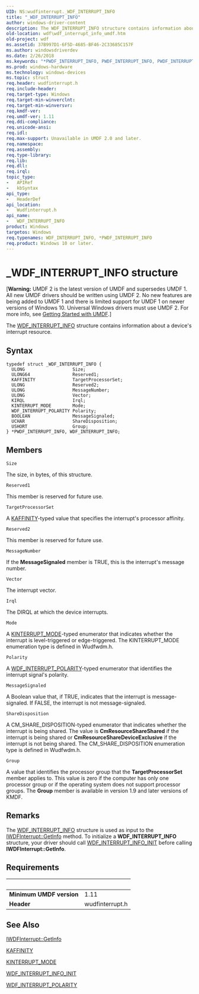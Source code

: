 ```yaml
---
UID: NS:wudfinterrupt._WDF_INTERRUPT_INFO
title: "_WDF_INTERRUPT_INFO"
author: windows-driver-content
description: The WDF_INTERRUPT_INFO structure contains information about a device's interrupt resource.
old-location: wdf\wdf_interrupt_info_umdf.htm
old-project: wdf
ms.assetid: 37B997D1-6F5D-4685-BF46-2C33685C157F
ms.author: windowsdriverdev
ms.date: 2/26/2018
ms.keywords: "*PWDF_INTERRUPT_INFO, PWDF_INTERRUPT_INFO, PWDF_INTERRUPT_INFO structure pointer, WDF_INTERRUPT_INFO, WDF_INTERRUPT_INFO structure, _WDF_INTERRUPT_INFO, umdf.wdf_interrupt_info, wdf.wdf_interrupt_info_umdf, wudfinterrupt/PWDF_INTERRUPT_INFO, wudfinterrupt/WDF_INTERRUPT_INFO"
ms.prod: windows-hardware
ms.technology: windows-devices
ms.topic: struct
req.header: wudfinterrupt.h
req.include-header: 
req.target-type: Windows
req.target-min-winverclnt: 
req.target-min-winversvr: 
req.kmdf-ver: 
req.umdf-ver: 1.11
req.ddi-compliance: 
req.unicode-ansi: 
req.idl: 
req.max-support: Unavailable in UMDF 2.0 and later.
req.namespace: 
req.assembly: 
req.type-library: 
req.lib: 
req.dll: 
req.irql: 
topic_type:
-	APIRef
-	kbSyntax
api_type:
-	HeaderDef
api_location:
-	Wudfinterrupt.h
api_name:
-	WDF_INTERRUPT_INFO
product: Windows
targetos: Windows
req.typenames: WDF_INTERRUPT_INFO, *PWDF_INTERRUPT_INFO
req.product: Windows 10 or later.
---
```


# _WDF_INTERRUPT_INFO structure
<p class="CCE_Message">[<b>Warning:</b> UMDF 2 is the latest version of UMDF and supersedes UMDF 1.  All new UMDF drivers should be written using UMDF 2.  No new features are being added to UMDF 1 and there is limited support for UMDF 1 on newer versions of Windows 10.  Universal Windows drivers must use UMDF 2.  For more info, see <a href="https://docs.microsoft.com/en-us/windows-hardware/drivers/wdf/getting-started-with-umdf-version-2">Getting Started with UMDF</a>.]


The <a href="https://msdn.microsoft.com/library/windows/hardware/hh464020">WDF_INTERRUPT_INFO</a> structure contains information about a device's interrupt resource.

## Syntax
```
typedef struct _WDF_INTERRUPT_INFO {
  ULONG                  Size;
  ULONG64                Reserved1;
  KAFFINITY              TargetProcessorSet;
  ULONG                  Reserved2;
  ULONG                  MessageNumber;
  ULONG                  Vector;
  KIRQL                  Irql;
  KINTERRUPT_MODE        Mode;
  WDF_INTERRUPT_POLARITY Polarity;
  BOOLEAN                MessageSignaled;
  UCHAR                  ShareDisposition;
  USHORT                 Group;
} *PWDF_INTERRUPT_INFO, WDF_INTERRUPT_INFO;
```

## Members


`Size`

The size, in bytes, of this structure.

`Reserved1`

This member is reserved for future use.

`TargetProcessorSet`

A <a href="https://msdn.microsoft.com/library/windows/hardware/ff551830">KAFFINITY</a>-typed value that specifies the interrupt's processor affinity.

`Reserved2`

This member is reserved for future use.

`MessageNumber`

If the <b>MessageSignaled</b> member is TRUE, this is the interrupt's message number.

`Vector`

The interrupt vector.

`Irql`

The DIRQL at which the device interrupts.

`Mode`

A <a href="https://msdn.microsoft.com/library/windows/hardware/ff554239">KINTERRUPT_MODE</a>-typed enumerator that indicates whether the interrupt is level-triggered or edge-triggered. The KINTERRUPT_MODE enumeration type is defined in Wudfwdm.h.

`Polarity`

A <a href="https://msdn.microsoft.com/library/windows/hardware/hh464028">WDF_INTERRUPT_POLARITY</a>-typed enumerator that identifies the interrupt signal's polarity.

`MessageSignaled`

A Boolean value that, if TRUE, indicates that the interrupt is message-signaled. If FALSE, the interrupt is not message-signaled.

`ShareDisposition`

A CM_SHARE_DISPOSITION-typed enumerator that indicates whether the interrupt is being shared. The value is <b>CmResourceShareShared</b> if the interrupt is being shared or <b>CmResourceShareDeviceExclusive</b> if the interrupt is not being shared. The CM_SHARE_DISPOSITION enumeration type is defined in Wudfwdm.h.

`Group`

A value that identifies the processor group that the <b>TargetProcessorSet</b> member applies to. This value is zero if the computer has only one processor group or if the operating system does not support processor groups. The <b>Group</b> member is available in version 1.9 and later versions of KMDF.

## Remarks
The <a href="https://msdn.microsoft.com/library/windows/hardware/hh464020">WDF_INTERRUPT_INFO</a> structure is used as input to the <a href="https://msdn.microsoft.com/744D0FFE-6D3C-4AED-8935-63EE9B0AFA0F">IWDFInterrupt::GetInfo</a> method. To initialize a <b>WDF_INTERRUPT_INFO</b> structure, your driver should call <a href="https://msdn.microsoft.com/library/windows/hardware/hh464024">WDF_INTERRUPT_INFO_INIT</a> before calling <b>IWDFInterrupt::GetInfo</b>.

## Requirements
| &nbsp; | &nbsp; |
| ---- |:---- |
| **Minimum UMDF version** | 1.11 |
| **Header** | wudfinterrupt.h |

## See Also

<a href="https://msdn.microsoft.com/744D0FFE-6D3C-4AED-8935-63EE9B0AFA0F">IWDFInterrupt::GetInfo</a>



<a href="https://msdn.microsoft.com/library/windows/hardware/ff551830">KAFFINITY</a>



<a href="https://msdn.microsoft.com/library/windows/hardware/ff554239">KINTERRUPT_MODE</a>



<a href="https://msdn.microsoft.com/library/windows/hardware/hh464024">WDF_INTERRUPT_INFO_INIT</a>



<a href="https://msdn.microsoft.com/library/windows/hardware/hh464028">WDF_INTERRUPT_POLARITY</a>
